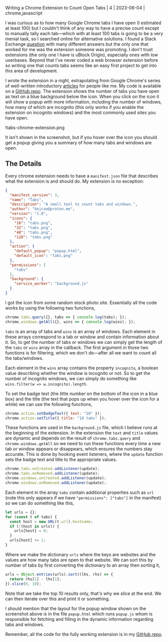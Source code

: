 Writing a Chrome Extension to Count Open Tabs | 4 | 2023-06-04 | chrome,javascript

I was curious as to how many Google Chrome tabs I have open (I estimated at least 100) but I couldn't think of any way to have a precise count except to manually tally each tab—which with at least 100 tabs is going to be a very menial task, so I searched online for alternative solutions. I found a Stack Exchange [question](https://superuser.com/questions/967064/how-to-get-tab-count-in-chrome-desktop-without-app-extension) with many different answers but the only one that worked for me was the extension someone was promoting. I don't trust extensions (the only one I have is uBlock Origin), especially ones with low userbases. Beyond that I've never coded a web browser extension before so writing one that counts tabs seems like an easy first project to get into this area of development.

I wrote the extension in a night, extrapolating from Google Chrome's series of well-written introductory [articles](https://developer.chrome.com/docs/extensions/mv3/getstarted/) for people like me. My code is available on a [GitHub repo](https://github.com/kejcao/tabs). The extension shows the number of tabs you have open as text on a blue background below the icon. When you click on the icon it will show a popup with more information, including the number of windows, how many of which are incognito (this only works if you enable the extension on incognito windows) and the most commonly used sites you have open.

!tabs-chrome-extension.png

It isn't shown in the screenshot, but if you hover over the icon you should get a popup giving you a summary of how many tabs and windows are open.

## The Details

Every chrome extension needs to have a `manifest.json` file that describes what the extension is and should do. My extension is no exception:

```json
{
  "manifest_version": 3,
  "name": "Tabs",
  "description": "A small tool to count tabs and windows.",
  "author": "kejcao@proton.me",
  "version": "1.0",
  "icons": {
    "16": "tabs.png",
    "32": "tabs.png",
    "48": "tabs.png",
    "128": "tabs.png"
  },
  "action": {
    "default_popup": "popup.html",
    "default_icon": "tabs.png"
  },
  "permissions": [
    "tabs"
  ],
  "background": {
    "service_worker": "background.js"
  }
}
```

I got the icon from some random stock photo site. Essentially all the code works by using the following two functions,

```js
chrome.tabs.query({}, tabs => { console.log(tabs); });
chrome.windows.getAll({}, wins => { console.log(wins); });
```

`tabs` is an array of tabs and `wins` is an array of windows. Each element in these arrays correspond to a tab or window and contain information about it. So, to get the number of tabs or windows we can simply get the length of the `tabs` or `wins` array in the callback. The first argument in those two functions is for filtering, which we don't do—after all we want to count all the tabs/windows.

Each element in the `wins` array contains the property `incognito`, a boolean value describing whether the window is incognito or not. So to get the number of incognito windows, we can simply do something like `wins.filter(w => w.incognito).length`.

To set the badge text (the little number on the bottom of the icon in a blue box) and the title (the text that pops up when you hover over the icon for a while) we can use the following functions,

```js
chrome.action.setBadgeText({ text: "10" });
chrome.action.setTitle({ title: "10 tabs" });
```

These functions are used in the `background.js` file, which I believe runs at the beginning of the extension. In the extension the `text` and `title` values are dynamic and depends on the result of `chrome.tabs.query` and `chrome.windows.getAll` so we need to run these functions every time a new tab or window appears or disappears, which ensures the numbers stay accurate. This is done by hooking event listeners, where the `update` function sets the badge text and title to the appropriate values.

```js
chrome.tabs.onCreated.addListener(update);
chrome.tabs.onRemoved.addListener(update);
chrome.windows.onCreated.addListener(update);
chrome.windows.onRemoved.addListener(update);
```

Each element in the array `tabs` contain additional properties such as `url` (note this only appears if we have `"permissions": ["tabs"]` in the manifest) so we can do something like this,

```js
let urls = {};
for (const t of tabs) {
  const host = new URL(t.url).hostname;
  if (!(host in urls)) {
    urls[host] = 0;
  }
  urls[host] += 1;
}
```

Where we make the dictionary `urls` where the keys are websites and the values are how many tabs are open to that website. We can sort this by number of tabs by first converting the dictionary to an array then sorting it,

```js
urls = Object.entries(urls).sort((lhs, rhs) => {
  return rhs[1] - lhs[1];
}).slice(0, 10);
```

Note that we take the top 10 results only, that's why we slice at the end. We can then iterate over this and print it or something.

I should mention that the layout for the popup window shown on the screenshot above is in the file `popup.html` which runs `popup.js` whom is responsible for fetching and filling in the dynamic information regarding tabs and windows.

Remember, all the code for the fully working extension is in my [GitHub repo](https://github.com/kejcao/tabs).
